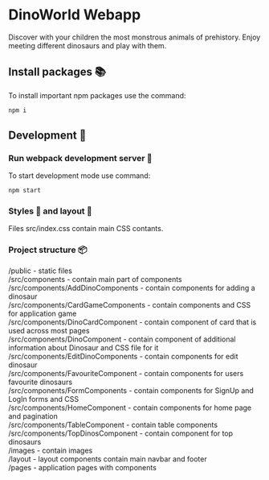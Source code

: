 # DinoWorld Webapp
Discover with your children the most monstrous animals of prehistory. Enjoy meeting different dinosaurs and play with them.

## Install packages :books:
To install important npm packages use the command:
```javascript
npm i
```
## Development :construction_worker:
### Run webpack development server :construction:
To start development mode use command:
```javascript
npm start
```
### Styles :art: and layout :pencil:
Files src/index.css contain main CSS contants.

### Project structure :package:
/public - static files  
/src/components - contain main part of components  
/src/components/AddDinoComponents - contain components for adding a dinosaur  
/src/components/CardGameComponents - contain components and CSS for application game  
/src/components/DinoCardComponent - contain component of card that is used across most pages  
/src/components/DinoComponent - contain component of additional information about Dinosaur and CSS file for it  
/src/components/EditDinoComponents - contain components for edit dinosaur  
/src/components/FavouriteComponent - contain components for users favourite dinosaurs  
/src/components/FormComponents - contain components for SignUp and LogIn forms and CSS  
/src/components/HomeComponent - contain components for home page and pagination  
/src/components/TableComponent - contain table components  
/src/components/TopDinosComponent - contain component for top dinosaurs  
/images - contain images  
/layout - layout components contain main navbar and footer   
/pages - application pages with components  


    

